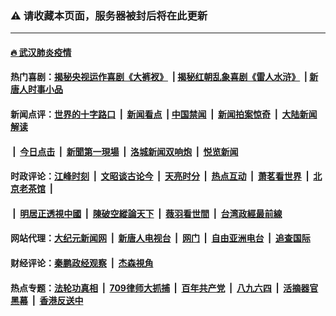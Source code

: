 ### ⚠️ 请收藏本页面，服务器被封后将在此更新

---

#### [🔥 武汉肺炎疫情](http://134.209.140.72:10000/videos/corona/)

#### 热门喜剧：[揭秘央视运作喜剧《大裤衩》](http://134.209.140.72:10000/videos/res/big-shorts/) &nbsp;|&nbsp;[揭秘红朝乱象喜剧《雷人水浒》](http://134.209.140.72:10000/videos/res/OutlawsOfMarsh/) &nbsp;|&nbsp;[新唐人时事小品](http://134.209.140.72:10000/videos/res/comedy/)

#### 新闻点评：[世界的十字路口](http://134.209.140.72/tanghao/) &nbsp;|&nbsp; [新闻看点](http://134.209.140.72/news-insight/) &nbsp;|&nbsp;[中国禁闻](http://134.209.140.72/ntdtv-news/) &nbsp;|&nbsp; [新闻拍案惊奇](http://134.209.140.72/dayu/) &nbsp;|&nbsp; [大陆新闻解读](http://134.209.140.72/ntdtv-comedy/)
####   &nbsp;|&nbsp;  [今日点击](http://134.209.140.72/news-click/)  &nbsp;|&nbsp; [新聞第一現場](http://134.209.140.72/primary-scene/) &nbsp;|&nbsp; [洛城新闻双响炮](http://134.209.140.72/la-news/) &nbsp;|&nbsp; [悦览新闻](http://134.209.140.72/dingyue/)

#### 时政评论：[江峰时刻](http://134.209.140.72/today-in-history/) &nbsp;|&nbsp; [文昭谈古论今](http://134.209.140.72/wenzhao/) &nbsp;|&nbsp; [天亮时分](http://134.209.140.72/tianliang/) &nbsp;|&nbsp; [热点互动](http://134.209.140.72/ntdtv-rdhd/) &nbsp;|&nbsp; [萧茗看世界](http://134.209.140.72/simonegao/) &nbsp;|&nbsp; [北京老茶馆](http://134.209.140.72/teahouse/)  &nbsp;|&nbsp;  
####   &nbsp;|&nbsp;  [明居正透視中國](http://134.209.140.72/decoding-china/)  &nbsp;|&nbsp; [陳破空縱論天下](http://134.209.140.72/pokong/)  &nbsp;|&nbsp; [薇羽看世間](http://134.209.140.72/weiyu/)  &nbsp;|&nbsp; [台湾政經最前線](http://134.209.140.72/taiwan/)   

#### 网站代理：[大纪元新闻网](http://134.209.140.72:10080/gb/) &nbsp;|&nbsp; [新唐人电视台](http://134.209.140.72:8808/gb/) &nbsp;|&nbsp; [网门](http://134.209.140.72:11000/) &nbsp;|&nbsp; [自由亚洲电台](http://134.209.140.72:9800/mandarin/) &nbsp;|&nbsp; [追查国际](http://134.209.140.72:10010/)

#### 财经评论：[秦鹏政经观察](http://134.209.140.72/qinpeng/) &nbsp;|&nbsp; [杰森視角 ](http://134.209.140.72/jason/)

#### 热点专题：[法轮功真相](http://134.209.140.72:10000/videos/truth.html) &nbsp;|&nbsp; [709律师大抓捕](http://134.209.140.72:10000/videos/709/) &nbsp;|&nbsp; [百年共产党](http://134.209.140.72:10000/videos/ccp.html) &nbsp;|&nbsp; [八九六四](http://134.209.140.72:10000/videos/88/)  &nbsp;|&nbsp; [活摘器官黑幕](http://134.209.140.72:10000/videos/res/Organs/)  &nbsp;|&nbsp; [香港反送中](http://134.209.140.72:10000/videos/res/hk/) 

<img src='http://gfw-breaker.win/link5.md' width='0px' height='0px'/>

